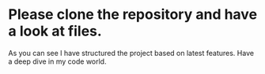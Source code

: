 # Please clone the repository and have a look at files. 
As you can see I have structured the project based on latest features. 
Have a deep dive in my code world. 
